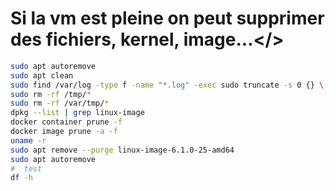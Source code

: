 # Si la vm est pleine on peut supprimer des fichiers, kernel, image...</>

```bash
sudo apt autoremove
sudo apt clean
sudo find /var/log -type f -name "*.log" -exec sudo truncate -s 0 {} \;
sudo rm -rf /tmp/*
sudo rm -rf /var/tmp/*
dpkg --list | grep linux-image
docker container prune -f
docker image prune -a -f
uname -r
sudo apt remove --purge linux-image-6.1.0-25-amd64
sudo apt autoremove
#  test
df -h
```